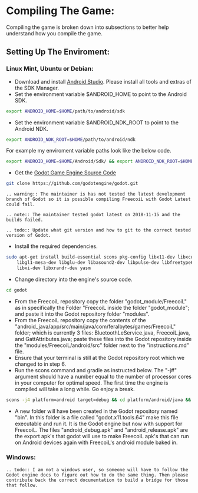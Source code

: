 # Compiling The Game:
Compiling the game is broken down into subsections to better help understand how you compile the game.
## Setting Up The Enviroment:
### Linux Mint, Ubuntu or Debian:
- Download and install [Android Studio](https://developer.android.com/studio/). Please install all tools and extras of the SDK Manager.
- Set the environment variable $ANDROID_HOME to point to the Android SDK.
```bash
export ANDROID_HOME=$HOME/path/to/android/sdk
```
- Set the environment variable $ANDROID_NDK_ROOT to point to the Android NDK.
```bash
export ANDROID_NDK_ROOT=$HOME/path/to/android/ndk
```
For example my enviroment variable paths look like the below code.
```bash
export ANDROID_HOME=$HOME/Android/Sdk/ && export ANDROID_NDK_ROOT=$HOME/Android/Sdk/ndk-bundle
```
- Get the [Godot Game Engine Source Code](https://github.com/godotengine/godot)
```bash
git clone https://github.com/godotengine/godot.git
```
```eval_rst
.. warning:: The maintainer is has not tested the latest development branch of Godot so it is possible compiling FreecoiL with Godot Latest could fail.
```
```eval_rst
.. note:: The maintainer tested godot latest on 2018-11-15 and the builds failed.
```
```eval_rst
.. todo:: Update what git version and how to git to the correct tested version of Godot.
```
- Install the required dependencies.
```bash
sudo apt-get install build-essential scons pkg-config libx11-dev libxcursor-dev libxinerama-dev \
    libgl1-mesa-dev libglu-dev libasound2-dev libpulse-dev libfreetype6-dev libssl-dev libudev-dev \
    libxi-dev libxrandr-dev yasm
```
- Change directory into the engine's source code.
```bash
cd godot
```
- From the FreecoiL repository copy the folder "godot_module/FreecoiL" as in specifically the Folder "FreecoiL inside the folder "godot_module"; and paste it into the Godot repository folder "modules".
- From the FreecoiL repository copy the contents of the "android_java/app/src/main/java/com/feralbytes/games/FreecoiL" folder; which is currently 3 files: BluetoothLeService.java, FreecoiL.java, and GattAttributes.java; paste these files into the Godot repository inside the "modules/FreecoiL/android/src" folder next to the "instructions.md" file.
- Ensure that your terminal is still at the Godot repository root which we changed to in step 6. 
- Run the scons command and gradle as instructed below. The "-j#" argument should have a number equal to the number of processor cores in your computer for optimal speed. The first time the engine is compiled will take a long while. Go enjoy a break.
```bash
scons -j4 platform=android target=debug && cd platform/android/java && ./gradlew build && cd - && scons -j4 platform=android target=release && cd platform/android/java && ./gradlew build && cd -
```
- A new folder will have been created in the Godot repository named "bin". In this folder is a file called "godot.x11.tools.64" make this file executable and run it. It is the Godot engine but now with support for FreecoiL. The files "android_debug.apk" and "android_release.apk" are the export apk's that godot will use to make FreecoiL apk's that can run on Android devices again with FreecoiL's android module baked in.
### Windows:
```eval_rst
.. todo:: I am not a windows user, so someone will have to follow the Godot engine docs to figure out how to do the same thing. Then please contribute back the correct documentation to build a bridge for those that follow.
```
